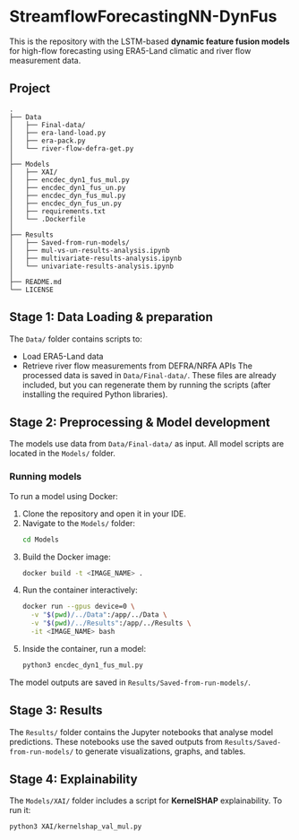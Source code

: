 # StreamflowForecastingNN-DynFus

This is the repository with the LSTM-based **dynamic feature fusion models** for high-flow forecasting using ERA5-Land climatic and river flow measurement data.

## Project
```
.
├── Data
│   ├── Final-data/
│   ├── era-land-load.py
│   ├── era-pack.py
│   └── river-flow-defra-get.py
│
├── Models
│   ├── XAI/
│   ├── encdec_dyn1_fus_mul.py
│   ├── encdec_dyn1_fus_un.py
│   ├── encdec_dyn_fus_mul.py
│   ├── encdec_dyn_fus_un.py
│   ├── requirements.txt
│   └── .Dockerfile
│
├── Results
│   ├── Saved-from-run-models/
│   ├── mul-vs-un-results-analysis.ipynb
│   ├── multivariate-results-analysis.ipynb
│   └── univariate-results-analysis.ipynb
│
├── README.md
└── LICENSE
```


## Stage 1: Data Loading & preparation

The `Data/` folder contains scripts to:

- Load ERA5-Land data
- Retrieve river flow measurements from DEFRA/NRFA APIs
The processed data is saved in `Data/Final-data/`. These files are already included, but you can regenerate them by running the scripts (after installing the required Python libraries).

## Stage 2: Preprocessing & Model development

The models use data from `Data/Final-data/` as input. All model scripts are located in the `Models/` folder.

### Running models

To run a model using Docker:

1. Clone the repository and open it in your IDE.
2. Navigate to the `Models/` folder:
   ```bash
   cd Models
   ```
3. Build the Docker image:
   ```bash
   docker build -t <IMAGE_NAME> .
   ```
4. Run the container interactively:
   ```bash
   docker run --gpus device=0 \
     -v "$(pwd)/../Data":/app/../Data \
     -v "$(pwd)/../Results":/app/../Results \
     -it <IMAGE_NAME> bash
   ```
5. Inside the container, run a model:
   ```bash
   python3 encdec_dyn1_fus_mul.py
   ```

The model outputs are saved in `Results/Saved-from-run-models/`.

## Stage 3: Results
The `Results/` folder contains the Jupyter notebooks that analyse model predictions. These notebooks use the saved outputs from `Results/Saved-from-run-models/` to generate visualizations, graphs, and tables.

## Stage 4: Explainability

The `Models/XAI/` folder includes a script for **KernelSHAP** explainability. To run it:

```bash
python3 XAI/kernelshap_val_mul.py
```



